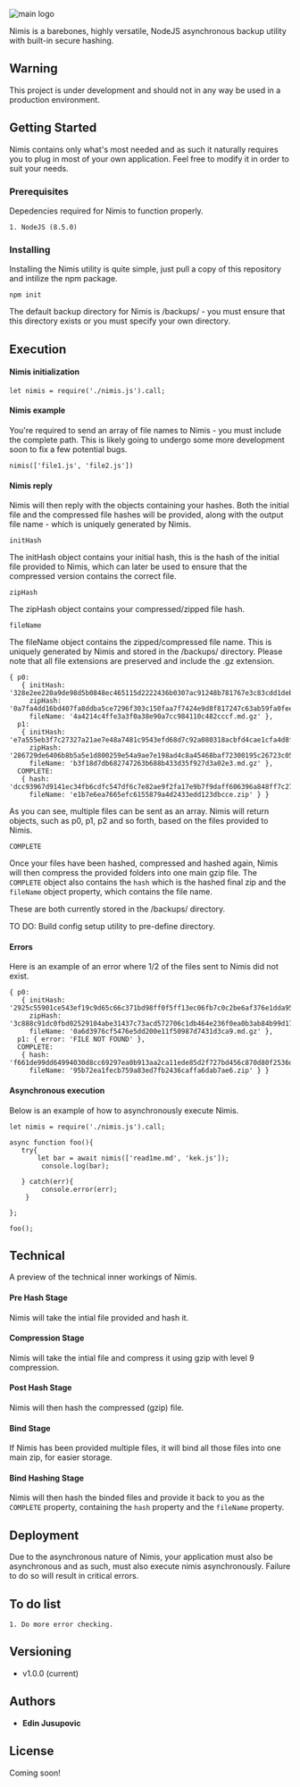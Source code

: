 ![main logo](https://i.imgur.com/5EBJAY7.png?raw=true "Main Logo")

Nimis is a barebones, highly versatile, NodeJS asynchronous backup utility with built-in secure hashing.

## Warning

This project is under development and should not in any way be used in a production environment. 

## Getting Started

Nimis contains only what's most needed and as such it naturally requires you to plug in most of your own application. Feel free to modify it in order to suit your needs. 

### Prerequisites

Depedencies required for Nimis to function properly. 

```
1. NodeJS (8.5.0)
```

### Installing

Installing the Nimis utility is quite simple, just pull a copy of this repository and intilize the npm package.

```
npm init 
```

The default backup directory for Nimis is /backups/ - you must ensure that this directory exists or you must specify your own directory. 

## Execution

#### Nimis initialization

```
let nimis = require('./nimis.js').call; 
```

#### Nimis example

You're required to send an array of file names to Nimis - you must include the complete path. This is likely going to undergo some more development soon to fix a few potential bugs. 

```
nimis(['file1.js', 'file2.js'])
```

#### Nimis reply 
Nimis will then reply with the objects containing your hashes. Both the initial file and the compressed file hashes will be provided, along with the output file name - which is uniquely generated by Nimis. 


`initHash`


The initHash object contains your initial hash, this is the hash of the initial file provided to Nimis, which can later be used to ensure that the compressed version contains the correct file. 


`zipHash`


The zipHash object contains your compressed/zipped file hash.


`fileName`


The fileName object contains the zipped/compressed file name. This is uniquely generated by Nimis and stored in the /backups/ directory. Please note that all file extensions are preserved and include the .gz extension. 


```
{ p0: 
   { initHash: '328e2ee220a9de98d5b0848ec465115d2222436b0307ac91248b781767e3c83cdd1deb1ba1ee8ce44255945c3c6506d600ba86fc83ac2a69d681b795c714029a',
     zipHash: '0a7fa4dd16bd407fa8ddba5ce7296f303c150faa7f7424e9d8f817247c63ab59fa0feee125165e1472efa849f91b081050b06e98a73b7c79e705aeb0bcee34a4',
     fileName: '4a4214c4ffe3a3f0a38e90a7cc984110c482cccf.md.gz' },
  p1: 
   { initHash: 'e7a555eb3f7c27327a21ae7e48a7481c9543efd68d7c92a080318acbfd4cae1cfa4d8fd3bcd05d3e51702f6f68112442a2ace378317cbd394a9a5bbf71714f42',
     zipHash: '286729de6406b8b5a5e1d800259e54a9ae7e198ad4c8a45468baf72300195c26723c0505c0a7e682ec8ec8374b8743778c295663a334607521fb76a24c6a6361',
     fileName: 'b3f18d7db682747263b688b433d35f927d3a02e3.md.gz' },
  COMPLETE: 
   { hash: 'dcc93967d9141ec34fb6cdfc547df6c7e82ae9f2fa17e9b7f9daff606396a848ff7c2767991ec487df4c4ba5b93937938f67889f3a731f6f61be356f420b5492',
     fileName: 'e1b7e6ea7665efc6155879a4d2433edd123dbcce.zip' } }
```

As you can see, multiple files can be sent as an array. Nimis will return objects, such as p0, p1, p2 and so forth, based on the files provided to Nimis. 


`COMPLETE` 

Once your files have been hashed, compressed and hashed again, Nimis will then compress the provided folders into one main gzip file. The `COMPLETE` object also contains the `hash` which is the hashed final zip and the `fileName` object property, which contains the file name. 

These are both currently stored in the /backups/ directory. 

TO DO: Build config setup utility to pre-define directory. 

#### Errors

Here is an example of an error where 1/2 of the files sent to Nimis did not exist.

```
{ p0: 
   { initHash: '2925c55901ce543ef19c9d65c66c371bd98ff0f5ff13ec06fb7c0c2be6af376e1dda9546483cb405ba8d54a033035230245904d1bb143b474bbfb0388e6a6144.md.gz',
     zipHash: '3c888c91dc0fbd02529104abe31437c73acd572706c1db464e236f0ea0b3ab84b99d1776c2eb58eb54b49fb52c354d2ef1d5ef69df290ef17075dde89f781e77',
     fileName: '0a6d3976cf5476e5dd200e11f50987d7431d3ca9.md.gz' },
  p1: { error: 'FILE NOT FOUND' },
  COMPLETE: 
   { hash: 'f661de99dd64994030d8cc69297ea0b913aa2ca11ede85d2f727bd456c870d80f2536d35007ad7e32b167708bba5f4e084c578b1c9c057b3d42858a2979a545a',
     fileName: '95b72ea1fecb759a83ed7fb2436caffa6dab7ae6.zip' } }
```


#### Asynchronous execution
Below is an example of how to asynchronously execute Nimis. 

```
let nimis = require('./nimis.js').call; 

async function foo(){
   try{
       let bar = await nimis(['read1me.md', 'kek.js']); 
        console.log(bar);
       
   } catch(err){
        console.error(err);
    } 
    
}; 

foo();
```

## Technical 

A preview of the technical inner workings of Nimis. 

#### Pre Hash Stage 

Nimis will take the intial file provided and hash it. 

#### Compression Stage 

Nimis will take the intial file and compress it using gzip with level 9 compression.

#### Post Hash Stage 

Nimis will then hash the compressed (gzip) file. 

#### Bind Stage 

If Nimis has been provided multiple files, it will bind all those files into one main zip, for easier storage. 

#### Bind Hashing Stage 

Nimis will then hash the binded files and provide it back to you as the `COMPLETE` property, containing the `hash` property and the `fileName` property. 


## Deployment

Due to the asynchronous nature of Nimis, your application must also be asynchronous and as such, must also execute nimis asynchronously. Failure to do so will result in critical errors. 


## To do list

```
1. Do more error checking. 

```

## Versioning

* v1.0.0 (current) 

## Authors

* **Edin Jusupovic** 


## License

Coming soon!


